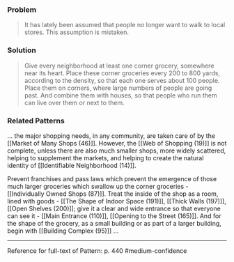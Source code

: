 ### Problem
>It has lately been assumed that people no longer want to walk to local stores. This assumption is mistaken.

### Solution
>Give every neighborhood at least one corner grocery, somewhere near its heart. Place these corner groceries every 200 to 800 yards, according to the density, so that each one serves about 100 people. Place them on corners, where large numbers of people are going past. And combine them with houses, so that people who run them can live over them or next to them.

### Related Patterns
... the major shopping needs, in any community, are taken care of by the [[Market of Many Shops (46)]]. However, the [[Web of Shopping (19)]] is not complete, unless there are also much smaller shops, more widely scattered, helping to supplement the markets, and helping to create the natural identity of [[Identifiable Neighborhood (14)]].

Prevent franchises and pass laws which prevent the emergence of those much larger groceries which swallow up the corner groceries - [[Individually Owned Shops (87)]]. Treat the inside of the shop as a room, lined with goods - [[The Shape of Indoor Space (191)]], [[Thick Walls (197)]], [[Open Shelves (200)]]; give it a clear and wide entrance so that everyone can see it - [[Main Entrance (110)]], [[Opening to the Street (165)]]. And for the shape of the grocery, as a small building or as part of a larger building, begin with [[Building Complex (95)]] ...

---
Reference for full-text of Pattern: p. 440 #medium-confidence 